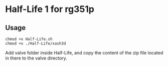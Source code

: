 # Half-Life 1 for rg351p

## Usage
```
chmod +x Half-Life.sh
chmod +x ./Half-Life/xash3d
```

Add valve folder inside Half-Life, and copy the content of the zip file located in there to the valve directory.
